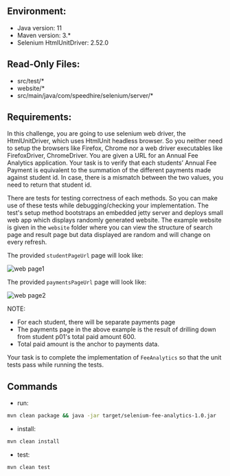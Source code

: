 ## Environment:
- Java version: 11
- Maven version: 3.*
- Selenium HtmlUnitDriver: 2.52.0

## Read-Only Files:
- src/test/*
- website/*
- src/main/java/com/speedhire/selenium/server/*

## Requirements:
In this challenge, you are going to use selenium web driver, the HtmlUnitDriver, which uses HtmlUnit headless browser. So you neither need to setup the browsers like Firefox, Chrome nor a web driver executables like FirefoxDriver, ChromeDriver.
You are given a URL for an Annual Fee Analytics application. Your task is to verify that each students’ Annual Fee Payment is equivalent to the summation of the different payments made against student id. In case, there is a mismatch between the two values, you need to return that student id.


There are tests for testing correctness of each methods. So you can make use of these tests while debugging/checking your implementation.
The test's setup method bootstraps an embedded jetty server and deploys small web app which displays randomly generated website. 
The example website is given in the `website` folder where you can view the structure of search page and result page but data displayed are random and will change on every refresh.

The provided `studentPageUrl` page will look like: 

![web page1](studentPage.png)

The provided `paymentsPageUrl` page will look like: 

![web page2](paymentsPage.png)

NOTE:
- For each student, there will be separate payments page
- The payments page in the above example is the result of drilling down from student p01's total paid amount 600.
- Total paid amount is the anchor to payments data.

Your task is to complete the implementation of `FeeAnalytics` so that the unit tests pass while running the tests.

## Commands
- run: 
```bash
mvn clean package && java -jar target/selenium-fee-analytics-1.0.jar
```
- install: 
```bash
mvn clean install
```
- test: 
```bash
mvn clean test
```